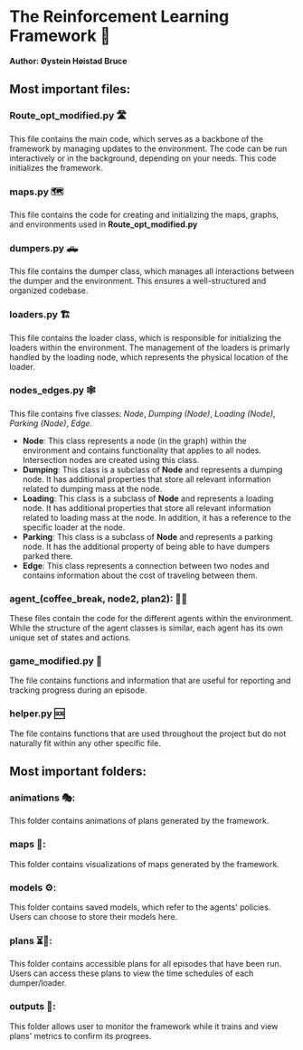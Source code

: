 # The Reinforcement Learning Framework 🔎
__Author: Øystein Høistad Bruce__

## Most important files:
### Route_opt_modified.py 🛣️
This file contains the main code, which serves as a backbone of the framework by managing updates to the environment. 
The code can be run interactively or in the background, depending on your needs. 
This code initializes the framework. 

### maps.py 🗺️
This file contains the code for creating and initializing the maps, graphs, and environments used in __Route_opt_modified.py__

### dumpers.py 🛻
This file contains the dumper class, which manages all interactions between the dumper and the environment. This ensures a well-structured and organized codebase. 

### loaders.py 🏗️
This file contains the loader class, which is responsible for initializing the loaders within the environment. 
The management of the loaders is primarly handled by the loading node, which represents the physical location of the loader. 

### nodes_edges.py 🕸️
This file contains five classes: _Node_, _Dumping (Node)_, _Loading (Node)_, _Parking (Node)_, _Edge_.
- __Node__: This class represents a node (in the graph) within the environment and contains functionality that applies to all nodes. Intersection nodes are created using this class. 
- __Dumping__: This class is a subclass of __Node__ and represents a dumping node. It has additional properties that store all relevant information related to dumping mass at the node.
- __Loading__: This class is a subclass of __Node__ and represents a loading node. It has additional properties that store all relevant information related to loading mass at the node. In addition, it has a reference to the specific loader at the node. 
- __Parking__: This class is a subclass of __Node__ and represents a parking node. It has the additional property of being able to have dumpers parked there. 
- __Edge__: This class represents a connection between two nodes and contains information about the cost of traveling between them. 

### agent_(coffee_break, node2, plan2): 🕵🏼
These files contain the code for the different agents within the environment. 
While the structure of the agent classes is similar, each agent has its own unique set of states and actions. 

### game_modified.py 🎯
The file contains functions and information that are useful for reporting and tracking progress during an episode. 

### helper.py 🆘
The file contains functions that are used throughout the project but do not naturally fit within any other specific file. 

## Most important folders:
### animations 🎭:
This folder contains animations of plans generated by the framework. 

### maps 🗾:
This folder contains visualizations of maps generated by the framework. 

### models ⚙️:
This folder contains saved models, which refer to the agents' policies.
Users can choose to store their models here. 

### plans ⏳📄:
This folder contains accessible plans for all episodes that have been run. 
Users can access these plans to view the time schedules of each dumper/loader.

### outputs 🚪:
This folder allows user to monitor the framework while it trains and view plans' metrics to confirm its progrees.


